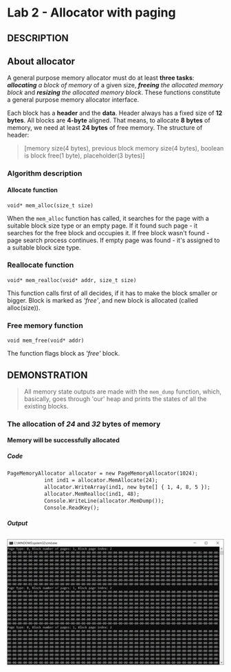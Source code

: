 # Lab 2 - Allocator with paging
## DESCRIPTION
## About allocator

A general purpose memory allocator must do at least **three tasks**: 
***allocating** a block of memory* of a given size, ***freeing** the allocated memory block* and 
***resizing** the allocated memory block*. These functions constitute a general purpose memory allocator interface.

Each block has a **header** and the **data**. Header always has a fixed size of **12 bytes**.
All blocks are **4-byte** aligned.
That means, to allocate **8 bytes** of memory, we need at least **24 bytes** of free memory. The structure of header:
> [memory size(4 bytes), previous block memory size(4 bytes), boolean is block free(1 byte), placeholder(3 bytes)]

### Algorithm description

#### Allocate function
```
void* mem_alloc(size_t size)
```

When the `mem_alloc` function has called, it searches for the page with a suitable block size type or an empty page.
If it found such page - it searches for the free block and occupies it. If free block wasn't found - page search process
continues. If empty page was found - it's assigned to a suitable block size type.

### Reallocate function
```
void* mem_realloc(void* addr, size_t size)
```

This function calls first of all decides, if it has to make the block smaller or bigger.
Block is marked as *'free'*, and new block is allocated (called alloc(size)).

### Free memory function
```
void mem_free(void* addr)
```

The function flags block as *'free'* block.

## DEMONSTRATION

>All memory state outputs are made with the `mem_dump` function, which, basically, 
>goes through 'our' heap and prints the states of all the existing blocks.

### The allocation of *24* and *32* bytes of memory
#### Memory will be successfully allocated
##### Code
```
PageMemoryAllocator allocator = new PageMemoryAllocator(1024);
            int ind1 = allocator.MemAllocate(24);
            allocator.WriteArray(ind1, new byte[] { 1, 4, 8, 5 });
            allocator.MemRealloc(ind1, 48);
            Console.WriteLine(allocator.MemDump());
            Console.ReadKey();
```

##### Output
![allocating 24 bytes](1.png)
---

